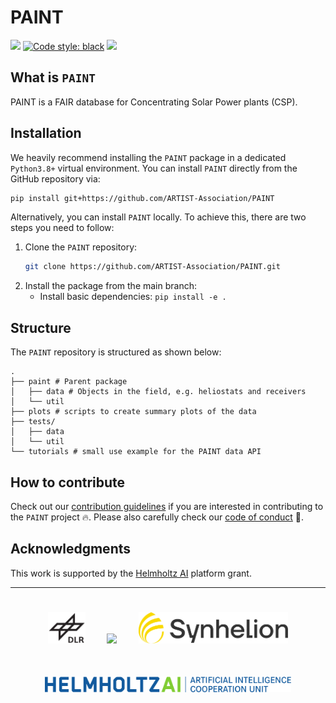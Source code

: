 # PAINT

[![](https://img.shields.io/badge/Python-3.8+-blue.svg)](https://www.python.org/downloads/)
[![Code style: black](https://img.shields.io/badge/code%20style-black-000000.svg)](https://github.com/psf/black)
[![](https://img.shields.io/badge/Contact-artist%40lists.kit.edu-orange?label=Contact)](artist@lists.kit.edu)

## What is ``PAINT``

PAINT is a FAIR database for Concentrating Solar Power plants (CSP).

## Installation
We heavily recommend installing the `PAINT` package in a dedicated `Python3.8+` virtual environment. You can
install ``PAINT`` directly from the GitHub repository via:
```bash
pip install git+https://github.com/ARTIST-Association/PAINT
```
Alternatively, you can install ``PAINT`` locally. To achieve this, there are two steps you need to follow:
1. Clone the `PAINT` repository:
   ```bash
   git clone https://github.com/ARTIST-Association/PAINT.git
   ```
2. Install the package from the main branch:
   - Install basic dependencies: ``pip install -e .``

## Structure
The ``PAINT`` repository is structured as shown below:
```
.
├── paint # Parent package
│   ├── data # Objects in the field, e.g. heliostats and receivers
│   └── util
├── plots # scripts to create summary plots of the data
├── tests/
│   ├── data
│   └── util
└── tutorials # small use example for the PAINT data API
```

## How to contribute
Check out our [contribution guidelines](CONTRIBUTING.md) if you are interested in contributing to the `PAINT` project :fire:.
Please also carefully check our [code of conduct](CODE_OF_CONDUCT.md) :blue_heart:.

## Acknowledgments
This work is supported by the [Helmholtz AI](https://www.helmholtz.ai/) platform grant.

-----------
<div align="center">
  <a href="https://www.dlr.de/EN/Home/home_node.html"><img src="https://raw.githubusercontent.com/ARTIST-Association/ARTIST/main/logos/logo_dlr.svg" height="50px" hspace="3%" vspace="25px"></a>
  <a href="http://www.kit.edu/english/index.php"><img src=".https://raw.githubusercontent.com/ARTIST-Association/ARTIST/main/logos/logo_kit.svg" height="50px" hspace="3%" vspace="25px"></a>
  <a href="https://synhelion.com/"><img src="https://raw.githubusercontent.com/ARTIST-Association/ARTIST/main/logos/logo_synhelion.svg" height="50px" hspace="3%" vspace="25px"></a>
</div>

<div align="center">
<a href="https://www.helmholtz.ai/"><img src="https://raw.githubusercontent.com/ARTIST-Association/ARTIST/main/logos/logo_hai.svg" height="25px" hspace="3%" vspace="25px"></a>
</div>
